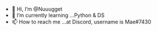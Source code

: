 - 👋 Hi, I’m @Nuuugget
- 🌱 I’m currently learning ...Python & DS
- 📫 How to reach me ...at Discord, username is Mae#7430

<!---
Nuuugget/Nuuugget is a ✨ special ✨ repository because its `README.md` (this file) appears on your GitHub profile.
You can click the Preview link to take a look at your changes.
--->
